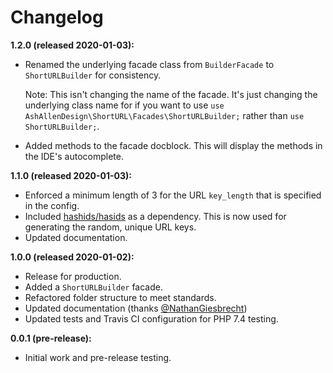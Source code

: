 # Changelog

**1.2.0 (released 2020-01-03):**
- Renamed the underlying facade class from ``` BuilderFacade ``` to ``` ShortURLBuilder ``` for consistency.

    Note: This isn't
    changing the name of the facade. It's just changing the underlying class name for if you want to use ``` use AshAllenDesign\ShortURL\Facades\ShortURLBuilder; ```
    rather than ``` use ShortURLBuilder; ```.

- Added methods to the facade docblock. This will display the methods in the IDE's autocomplete.

**1.1.0 (released 2020-01-03):**
- Enforced a minimum length of 3 for the URL ``` key_length ``` that is specified in the config.
- Included [hashids/hasids](https://github.com/vinkla/hashids) as a dependency. This is now used for generating the random, unique URL keys.
- Updated documentation.

**1.0.0 (released 2020-01-02):**
- Release for production.
- Added a ```ShortURLBuilder``` facade.
- Refactored folder structure to meet standards.
- Updated documentation (thanks [@NathanGiesbrecht](https://github.com/NathanGiesbrecht))
- Updated tests and Travis CI configuration for PHP 7.4 testing.

**0.0.1 (pre-release):**
- Initial work and pre-release testing.